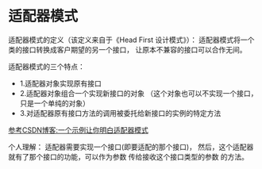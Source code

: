 # 适配器模式
适配器模式的定义（该定义来自于《Head First 设计模式》）：
适配器模式将一个类的接口转换成客户期望的另一个接口，
让原本不兼容的接口可以合作无间。

适配器模式的三个特点：
* 1.适配器对象实现原有接口
* 2.适配器对象组合一个实现新接口的对象
（这个对象也可以不实现一个接口，只是一个单纯的对象）
* 3.对适配器原有接口方法的调用被委托给新接口的实例的特定方法

[参考CSDN博客:一个示例让你明白适配器模式](http://blog.csdn.net/zhangjg_blog/article/details/18735243)


个人理解：
适配器需要实现一个接口(即要适配的那个接口)，
然后，这个适配器就有了那个接口的功能，可以作为参数
传给接收这个接口类型的参数 的方法。